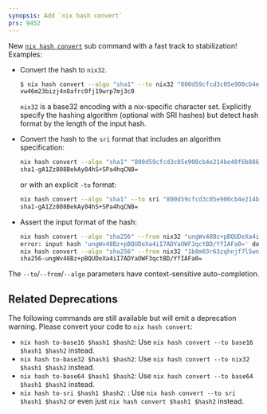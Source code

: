 ```yaml
---
synopsis: Add `nix hash convert`
prs: 9452
---
```


New [`nix hash convert`](https://github.com/NixOS/nix/issues/8876) sub command with a fast track
to stabilization! Examples:

- Convert the hash to `nix32`.

  ```bash
  $ nix hash convert --algo "sha1" --to nix32 "800d59cfcd3c05e900cb4e214be48f6b886a08df"
  vw46m23bizj4n8afrc0fj19wrp7mj3c0
  ```
  `nix32` is a base32 encoding with a nix-specific character set.
  Explicitly specify the hashing algorithm (optional with SRI hashes) but detect hash format by the length of the input
  hash.
- Convert the hash to the `sri` format that includes an algorithm specification:
  ```bash
  nix hash convert --algo "sha1" "800d59cfcd3c05e900cb4e214be48f6b886a08df"
  sha1-gA1Zz808BekAy04hS+SPa4hqCN8=
  ```
  or with an explicit `-to` format:
  ```bash
  nix hash convert --algo "sha1" --to sri "800d59cfcd3c05e900cb4e214be48f6b886a08df"
  sha1-gA1Zz808BekAy04hS+SPa4hqCN8=
  ```
- Assert the input format of the hash:
  ```bash
  nix hash convert --algo "sha256" --from nix32 "ungWv48Bz+pBQUDeXa4iI7ADYaOWF3qctBD/YfIAFa0="
  error: input hash 'ungWv48Bz+pBQUDeXa4iI7ADYaOWF3qctBD/YfIAFa0=' does not have the expected format '--from nix32'
  nix hash convert --algo "sha256" --from nix32 "1b8m03r63zqhnjf7l5wnldhh7c134ap5vpj0850ymkq1iyzicy5s"
  sha256-ungWv48Bz+pBQUDeXa4iI7ADYaOWF3qctBD/YfIAFa0=
  ```

The `--to`/`--from`/`--algo` parameters have context-sensitive auto-completion.

## Related Deprecations

The following commands are still available but will emit a deprecation warning. Please convert your code to
`nix hash convert`:

- `nix hash to-base16 $hash1 $hash2`: Use `nix hash convert --to base16 $hash1 $hash2` instead.
- `nix hash to-base32 $hash1 $hash2`: Use `nix hash convert --to nix32 $hash1 $hash2` instead.
- `nix hash to-base64 $hash1 $hash2`: Use `nix hash convert --to base64 $hash1 $hash2` instead.
- `nix hash to-sri $hash1 $hash2`: : Use `nix hash convert --to sri $hash1 $hash2`
  or even just `nix hash convert $hash1 $hash2` instead.

